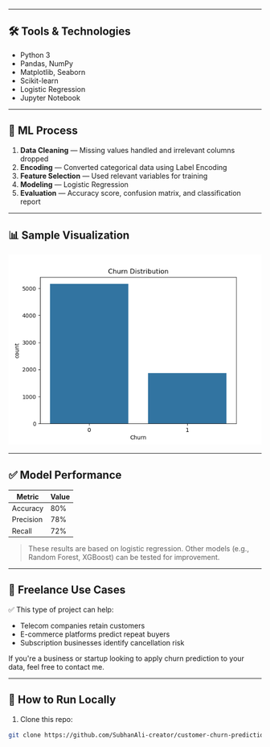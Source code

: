 
---

## 🛠️ Tools & Technologies

- Python 3
- Pandas, NumPy
- Matplotlib, Seaborn
- Scikit-learn
- Logistic Regression
- Jupyter Notebook

---

## 🔬 ML Process

1. **Data Cleaning** — Missing values handled and irrelevant columns dropped  
2. **Encoding** — Converted categorical data using Label Encoding  
3. **Feature Selection** — Used relevant variables for training  
4. **Modeling** — Logistic Regression  
5. **Evaluation** — Accuracy score, confusion matrix, and classification report

---

## 📊 Sample Visualization

![Churn Distribution](images/churn_distribution.png)

---

## ✅ Model Performance

| Metric       | Value   |
|--------------|---------|
| Accuracy     | 80%     |
| Precision    | 78%     |
| Recall       | 72%     |

> These results are based on logistic regression. Other models (e.g., Random Forest, XGBoost) can be tested for improvement.

---

## 💼 Freelance Use Cases

✅ This type of project can help:
- Telecom companies retain customers
- E-commerce platforms predict repeat buyers
- Subscription businesses identify cancellation risk

If you're a business or startup looking to apply churn prediction to your data, feel free to contact me.

---

## 🚀 How to Run Locally

1. Clone this repo:
```bash
git clone https://github.com/SubhanAli-creator/customer-churn-prediction.git
